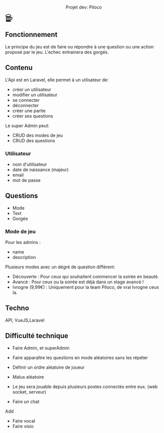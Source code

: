 <p style="text-align: center;"> Projet dev: Piloco </p>
<p> <svg xmlns="http://www.w3.org/2000/svg" width="24" height="24" viewBox="0 0 24 24"><path d="M23 12.452c0 2.539-1.791 5.75-5 6.963v-2.16c3.154-1.83 3.969-6.255 1.553-6.255h-1.553v-2h1.912c2.144 0 3.088 1.534 3.088 3.452zm-5 9.975v1.573h-16v-1.573c.664 0 1-.539 1-1.203v-12.817c-1.181-.569-2-1.754-2-3.15 0-2.257 2.084-3.843 4.238-3.501 1.047-.935 2.502-1.214 3.795-.792.801-.642 1.611-.964 2.582-.964 1.518 0 2.971.765 3.738 1.834 1.848.104 3.32 1.641 3.32 3.515 0 1.341-.567 2.51-1.674 3.104v12.772c.001.663.337 1.202 1.001 1.202zm-11-11.427c0-.552-.447-1-1-1s-1 .448-1 1v8c0 .552.447 1 1 1s1-.448 1-1v-8zm4 0c0-.552-.447-1-1-1s-1 .448-1 1v8c0 .552.447 1 1 1s1-.448 1-1v-8zm4 0c0-.552-.447-1-1-1s-1 .448-1 1v8c0 .552.447 1 1 1s1-.448 1-1v-8zm2.098-5.651c0-1.074-.871-1.944-1.944-1.944-.243 0-.476.045-.689.126-.365-1.134-1.429-1.955-2.685-1.955-1.021 0-1.918.544-2.412 1.359-.41-.365-.95-.586-1.541-.586-.901 0-1.682.515-2.065 1.266-.308-.206-.678-.326-1.076-.326-2.79 0-2.756 3.889 0 3.889.647 0 1.221-.317 1.574-.804.412.379.963.611 1.567.611.706 0 1.337-.315 1.763-.813.517.637 1.306 1.045 2.189 1.045.701 0 1.342-.256 1.836-.679.355.46.912.756 1.538.756 1.074-.001 1.945-.872 1.945-1.945z"/></svg>
 </p>

## Fonctionnement

Le principe du jeu est de faire ou répondre à une question ou une action proposé par le jeu. L'echec entrainera des gorgés.

## Contenu

L'Api est en Laravel, elle permet à un utlisateur de:

- créer un utilisateur
- modifier un utilisateur
- se connecter 
- déconnecter
- créer une partie
- créer ses questions

Le super Admin peut:

- CRUD des modes de jeu
- CRUD des questions


### Utilisateur

- nom d'utilisateur
- date de naissance (majeur)
- email
- mot de passe

## Questions
- Mode
- Text
- Gorgée

### Mode de jeu
Pour les admins :
- name
- description

Plusieurs modes avec un dégré de question différent:
- Découverte : Pour ceux qui souhaitent commencer la soirée en beauté.
- Avancé : Pour ceux ou la soirée est déjà dans un stage avancé !
- Ivrogne (9,99€) : Uniquement pour la team Piloco, de vrai Ivrogne ceux la.

## Techno

API, VueJS,Laravel

## Difficulté technique

- Faire Admin, et superAdmin
- Faire apparaître les questions en mode aléatoires sans les répéter
- Définir un ordre aléatoire de joueur
- Malus aléatoire

- Le jeu sera jouable depuis plusieurs postes connectés entre eux. (web socket, serveur)
- Faire un chat

Add

- Faire vocal
- Faire visio
